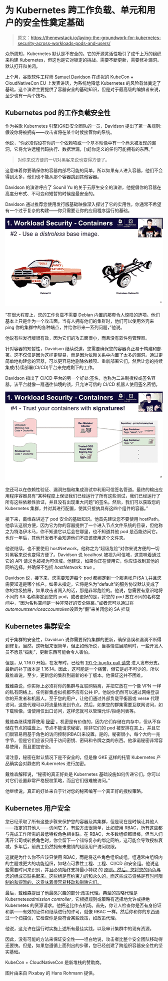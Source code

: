 # 为 Kubernetes 跨工作负载、单元和用户的安全性奠定基础

> 原文：<https://thenewstack.io/laying-the-groundwork-for-kubernetes-security-across-workloads-pods-and-users/>

众所周知，Kubernetes 默认是不安全的。它的开源灵活性吸引了成千上万的组织来构建 Kubernetes，但这也是它对锁定的挑战。需要不断更新，需要修补漏洞。默认打开和关闭。

上个月，谷歌软件工程师 [Samuel Davidson](https://www.linkedin.com/in/samuelbdavidson/) 在虚拟的 KubeCon + CloudNativeCon EU 上发表讲话，为系统地降低 Kubernetes 的风险载体奠定了基础。这个演讲主要提供了容器安全的基础知识，但是对于最高级的编排者来说，至少也有一两个技巧。

## **Kubernetes pod 的工作负载安全性**

作为谷歌 Kubernetes 引擎(GKE)安全团队的一员，Davidson 提出了第一条规则:假设你将被拥有——攻击者将在某个时候接管你的系统。

他说，“你必须假设在你的一个依赖项或一个基本映像中有一个尚未被发现的漏洞，它将允许远程代码执行、数据泄漏，[或]你定义的任何可能拥有的东西。”

> 对你来说方便的一切对黑客来说也变得方便了。

这意味着你要确保你的容器内部尽可能的简单，所以如果有人进入容器，他们不会得到太多，他们也不能从那个容器跳到其他容器。

Davidson 的演讲呼应了 Sounil Yu 的关于云原生安全的演讲，他提倡你的容器在高度分布式、不可变和短暂的时候是最安全的。

Davidson 通过推荐您使用发行版基础映像深入探讨了它的实用性。你通常不希望有一个过于复杂的构建——你只需要让你的应用程序运行的基础。

![](img/c0f3d428f8cb3602cab26b7eb3dc9dc9.png)

“在很大程度上，您的工作负载不需要 Debian 内置的那套令人惊叹的选项。他们基本上只是作为一个攻击面，当有人拥有他们的集群时，他们可以使用外壳来 ping 你的集群中的各种端点，并给你带来一系列问题，”他说。

他说有些发行版很有效，因为它们的攻击面很小，而且没有软件包管理器。

针对容器的短暂性，Davidson 继续说道，您需要确保您的容器真正易于构建和部署。这不仅仅是因为这样更容易，而是因为依赖关系中内置了太多的漏洞。通过更简单地构建您的容器，可以更容易地删除依赖项、重新部署它们，然后让您的持续集成/持续部署(CI/CD)平台来完成剩下的工作。

Davidson 指出了 CI/CD 平台的另一个好处:签名，也称为二进制授权或签名容器。该平台就像一扇通往仙境的锁，只允许可信的 CI/CD 机器人使用签名密钥。

![](img/22ff43c0fa83e14cbd8e04157666240b.png)

您还可以在依赖性验证、漏洞扫描和集成测试中利用可信签名管道。最终的输出应用程序容器具有“某种程度上保证我们已经运行了所有这些测试，我们已经运行了所有这些依赖性验证，并且没有出现重大问题”的签名。然后，我们可以获取您的 Kubernetes 集群，并对其进行配置，使其只接纳具有这四个组件的容器。”

接下来，戴维森讲述了 pod 安全的基础知识。他首先建议您不要使用 hostPath。他承认这很方便，因为它为你的容器提供了一个进入节点文件系统的目录，但他称之为特洛伊木马，你不知道它以后会在哪里，也不知道其他 pod 是否能访问它。也许一年后，其他开发者不会知道他们不应该使用这个文件夹。

他说继续，也不要使用 hostNetwork，他称之为“超级危险”对你来说方便的一切对黑客来说也变得方便了。Davidson 说 localhost 被视为可信域，这意味着通过它的 API 请求也被视为可信域。他建议，如果你正在使用它，你应该找到其他的网络选择，并确保不包括 *hostNetwork: true* 。

Davidson 说，接下来，您需要知道每个 pod 都绑定到一个服务帐户(SA ),并且您需要知道是哪个帐户。如果未指定，它将是名为“default”的服务协议默认变成了你的垃圾抽屉，如果攻击者闯入的话，那是非常危险的。他说，您需要有意识地将不同的 SA 名称绑定到您的 pod，或者更好的是，将您的 pod 放在不同的名称空间中，“因为名称空间是一种非常好的安全隔离。”或者您可以通过将*automountserviceaccountoken*设置为“假”来关闭您的 SA 挂载

## **Kubernetes 集群安全**

对于集群的安全性，Davidson 说你需要保持集群的更新，确保错误和漏洞不断得到修复。当然，这听起来很简单，但正如他所说，当事情进展顺利时，一些开发人员不愿意“捣乱”，更新东西可能会令人害怕。

但是，从 1.16.0 开始，在发布时，已经有 [191 个 bugfix pull 请求](https://bit.ly/2OPsoVA) 进入发布分支。最新的补丁版本是 1.16.14。因此，这可能是一个痛苦，但它是必不可少的，所以戴维森说，至少，更新您的集群到最新的补丁版本。他保证这并不困难。

戴维森说，你实际上必须将你的集群与互联网隔离，并把它放在一个像 VPN 一样的私有网络上。任何群集虚拟机都不应有公共 IP。他说你仍然可以通过网络登录你的开发者和机器人。至于您的用户，让他们通过外部负载平衡器或 verse 代理访问，这些代理可以将流量转发到节点。然后，如果您的群集需要互联网访问，如下载映像，请使用仅出口访问，这样您就可以管理允许/拒绝列表等。

戴维森继续推荐使用 [秘密](http://bit.ly/3064n2E) 。机密是有价值的，因为它们存储在内存中，但从不存储在节点的磁盘上。节点不能请求秘密，除非它们的 pod 被安排在其上，并且它们很容易用基于角色的访问控制(RBAC)来设置。是的，秘密很小，每个大约一兆字节，但是它们应该只用于访问密钥、密码和令牌之类的东西。他承诺秘密非常容易使用，而且更加安全。

请注意，秘密在默认情况下是不安全的，但是像 GKE 这样的托管 Kubernetes 产品确实会对静态的 Kubernetes 进行加密。

戴维森解释说，“秘密的真正好处是 Kubernetes 基础设施如何传递它们。你可以对它们设置非常严格授权策略，而且它们很难被访问。”

他继续说，真正的好处来自于针对您的秘密编写一个真正好的授权策略。

## **Kubernetes 用户安全**

您已经采取了所有这些步骤来保护您的容器及其集群，但是现在是时候让其他人——指定的其他人——访问它了。有些方法很简单，比如使用 RBAC，所有这些都与完成工作所需的最低特权角色相关联。在 RBAC，大多数组织都很棒，但当人们离开公司或转换角色时，你会留下一个错综复杂的绑定网络，这可能会导致授权衰减，多年后，前员工仍然拥有未撤销的超级用户访问权限。

这就是为什么你不应该只使用 RBAC，而是将这些角色组织成组。组通常由组织内的主题或更大的功能组织，如站点可靠性工程、工程、CI/CD 和安全组。他说这些需要时间来识别，并且必须始终支持最小特权 的 [原则。然后，您将您的角色与您的组成员联系起来。这些组是有约束力的和永久的，而这些成员资格是有时间限制的和短暂的，这意味着很容易移动和删除它们。](https://en.wikipedia.org/wiki/Principle_of_least_privilege)

最后，戴维森提出了他最感兴趣的部分:政策代理。典型的策略代理是 Kubernetes*admission controller*，它根据规则或策略有选择地允许或拒绝 Kubernetes 的资源请求。他把这比作去机场。首先，你让人检查你是否有身份证和票——有效的证件和继续进行的许可，就像 RBAC 一样。然后你和你的东西通过一个扫描仪，它检查你是否符合某些政策，如政策代理。

他说，这允许在运行时实施上述所有最佳实践，以及审计集群中的现有资源。

因此，没有可能的方法来保证安全性——坦白地说，攻击者比整个安全团队移动得还要快。但是，如果您遵循上面列出的步骤，您已经创建了跨组织容器安全性的坚实基础。

KubeCon + CloudNativeCon 是新堆栈的赞助商。

图片由来自 Pixabay 的 Hans Rohmann 提供。

<svg xmlns:xlink="http://www.w3.org/1999/xlink" viewBox="0 0 68 31" version="1.1"><title>Group</title> <desc>Created with Sketch.</desc></svg>